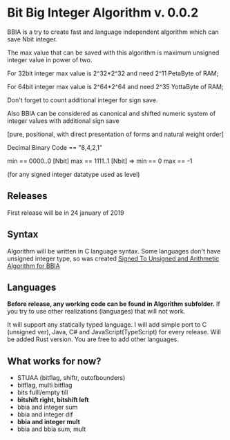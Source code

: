# Bit Big Integer Algorithm v. 0.0.2

BBIA is a try to create fast and language independent algorithm which can save Nbit integer.

The max value that can be saved with this algorithm is maximum unsigned integer value in power of two.
<p>For 32bit integer max value is 2^32*2^32 and need 2^11 PetaByte of RAM;
<p>For 64bit integer max value is 2^64*2^64 and need 2^35 YottaByte of RAM;
<p>Don't forget to count additional integer for sign save.

Also BBIA can be considered as canonical and shifted numeric system of integer values with additional sign save
<p>[pure, positional, with direct presentation of forms and natural weight order]

Decimal Binary Code == "8,4,2,1"
<p>min == 0000..0 [Nbit] max == 1111..1 [Nbit] => min == 0 max == -1
<p>(for any signed integer datatype used as level)

## Releases
First release will be in 24 january of 2019

## Syntax
Algorithm will be written in C language syntax.
Some languages don't have unsigned integer type, so was created
[Signed To Unsigned and Arithmetic Algorithm for BBIA](https://github.com/bgoncharuck/stuaa)

## Languages
**Before release, any working code can be found in Algorithm subfolder.**
If you try to use other realizations (languages) that will not work.

<p>It will support any statically typed language.
I will add simple port to C (unsigned ver), Java, C# and JavaScript(TypeScript) for every release.
Will be added Rust version. You are free to add other languages.

## What works for now?
* STUAA (bitflag, shiftr, outofbounders)
* bitflag, multi bitflag
* bits fulll/empty till
* **bitshift right, bitshift left**
* bbia and integer sum
* bbia and integer dif
* **bbia and integer mult**
* bbia and bbia sum, mult

